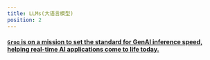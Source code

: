 ```yaml
---
title: LLMs(大语言模型)
position: 2
---
```


#### [`Groq` is on a mission to set the standard for GenAI inference speed, helping real-time AI applications come to life today.](https://groq.com/)